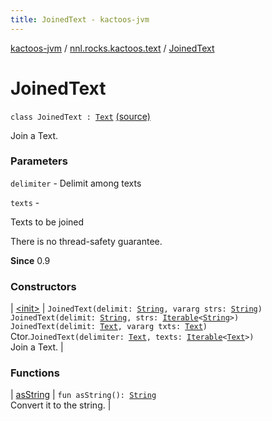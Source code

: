 ```yaml
---
title: JoinedText - kactoos-jvm
---
```


[kactoos-jvm](../../index.html) / [nnl.rocks.kactoos.text](../index.html) / [JoinedText](./index.html)

# JoinedText

`class JoinedText : `[`Text`](../../nnl.rocks.kactoos/-text/index.html) [(source)](https://github.com/neonailol/kactoos/blob/master/kactoos-jvm/src/main/kotlin/nnl/rocks/kactoos/text/JoinedText.kt#L22)

Join a Text.

### Parameters

`delimiter` - Delimit among texts

`texts` -

Texts to be joined




There is no thread-safety guarantee.




**Since**
0.9

### Constructors

| [&lt;init&gt;](-init-.html) | `JoinedText(delimit: `[`String`](https://kotlinlang.org/api/latest/jvm/stdlib/kotlin/-string/index.html)`, vararg strs: `[`String`](https://kotlinlang.org/api/latest/jvm/stdlib/kotlin/-string/index.html)`)`<br>`JoinedText(delimit: `[`String`](https://kotlinlang.org/api/latest/jvm/stdlib/kotlin/-string/index.html)`, strs: `[`Iterable`](https://kotlinlang.org/api/latest/jvm/stdlib/kotlin.collections/-iterable/index.html)`<`[`String`](https://kotlinlang.org/api/latest/jvm/stdlib/kotlin/-string/index.html)`>)`<br>`JoinedText(delimit: `[`Text`](../../nnl.rocks.kactoos/-text/index.html)`, vararg txts: `[`Text`](../../nnl.rocks.kactoos/-text/index.html)`)`<br>Ctor.`JoinedText(delimiter: `[`Text`](../../nnl.rocks.kactoos/-text/index.html)`, texts: `[`Iterable`](https://kotlinlang.org/api/latest/jvm/stdlib/kotlin.collections/-iterable/index.html)`<`[`Text`](../../nnl.rocks.kactoos/-text/index.html)`>)`<br>Join a Text. |

### Functions

| [asString](as-string.html) | `fun asString(): `[`String`](https://kotlinlang.org/api/latest/jvm/stdlib/kotlin/-string/index.html)<br>Convert it to the string. |

